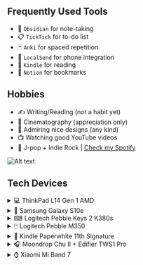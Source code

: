## Frequently Used Tools
* 📝 `Obsidian` for note-taking
* 📋 `TickTick` for to-do list
* 🃏 `Anki` for spaced repetition
* 📲 `LocalSend` for phone integration
* 📖 `Kindle` for reading
* 🔖 `Notion` for bookmarks


## Hobbies
* ✍ Writing/Reading (not a habit yet)
* 🎥 Cinematography (appreciation only) 
* 🎨 Admiring nice designs (any kind)
* 📺 Watching good YouTube videos
* 🎵 J-pop + Indie Rock | [Check my Spotify](https://open.spotify.com/user/jawj49qinebgdkt15jgo6lz6c)

![Alt text](https://spotify-recently-played-readme.vercel.app/api?user=jawj49qinebgdkt15jgo6lz6c&count=1&width=330)

## Tech Devices

<details>
ㅤ<summary>💻 ThinkPad L14 Gen 1 AMD</summary>
 <img width="500" src="https://github.com/felipe-juan/felipe-juan/blob/main/assets/thinkpad.png">
 
 * **CPU:** AMD Ryzen 5 PRO 4650U
 * **GPU:** Radeon Graphics 2GB
 * **RAM:** 16GB DDR4 (2x 8GB 3200MHz)
 * **Display:** 14.0" / 1080p / IPS

</details>

<details>
ㅤ<summary>📱 Samsung Galaxy S10e</summary>
 
 <img width="400" src="https://github.com/felipe-juan/felipe-juan/blob/main/assets/galaxy%20s10e.png">
</details>

<details>
ㅤ<summary>⌨ Logitech Pebble Keys 2 K380s</summary>
 
  <img width="400" src="https://github.com/felipe-juan/felipe-juan/blob/main/assets/logitech%20pebble.png">
 </details>

<details>
ㅤ<summary>🖱️ Logitech Pebble M350</summary>
 
  <img width="400" src="https://github.com/felipe-juan/felipe-juan/blob/main/assets/logitech_k380s.png">
 </details>

<details><summary>📕 Kindle Paperwhite 11th Signature</summary>

|   <img height="400" src="https://github.com/felipe-juan/felipe-juan/blob/main/assets/kindle%202.png"> | <img height="400" src="https://github.com/felipe-juan/felipe-juan/blob/main/assets/kindle%201.png"> |
| ------------- | ------------- |



  
</details>

<details>
ㅤ<summary>🎧 Moondrop Chu II + Edifier TWS1 Pro</summary></summary>
 
|   <img width="240" src="https://github.com/felipe-juan/felipe-juan/blob/main/assets/moondrop%20chu%20rounded.png"> | <img width="240"  src="https://github.com/felipe-juan/felipe-juan/blob/main/assets/edifier%20tws1%20pro.png"> |
| ------------- | ------------- |

</details>

<details>
ㅤ<summary>⌚ Xiaomi Mi Band 7</summary>

 <img width="300" src="https://github.com/felipe-juan/felipe-juan/blob/main/assets/mi%20band%207.png"> 
</details>

